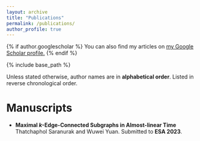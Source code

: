 ```yaml
---
layout: archive
title: "Publications"
permalink: /publications/
author_profile: true
---
```


{% if author.googlescholar %}
  You can also find my articles on <u><a href="{{author.googlescholar}}">my Google Scholar profile</a>.</u>
{% endif %}

{% include base_path %}


Unless stated otherwise, author names are in **alphabetical order**. Listed in reverse chronological order.

# Manuscripts
- **Maximal $k$-Edge-Connected Subgraphs in Almost-linear Time**
  Thatchaphol Saranurak and Wuwei Yuan.
  Submitted to **ESA 2023**.
